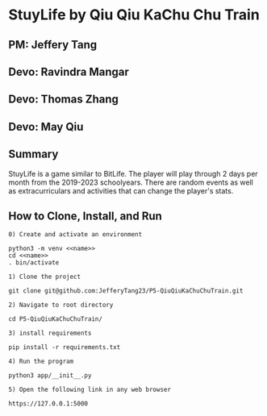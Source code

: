 #  StuyLife by Qiu Qiu KaChu Chu Train
## PM: Jeffery Tang
## Devo: Ravindra Mangar
## Devo: Thomas Zhang
## Devo: May Qiu

## Summary
StuyLife is a game similar to BitLife. The player will play through 2 days per month from the 2019-2023 schoolyears. 
There are random events as well as extracurriculars and activities that can change the player's stats.

## How to Clone, Install, and Run

`0) Create and activate an environment`
```
python3 -m venv <<name>>
cd <<name>>
. bin/activate
```

`1) Clone the project `
```
git clone git@github.com:JefferyTang23/P5-QiuQiuKaChuChuTrain.git
```

`2) Navigate to root directory`
``` 
cd P5-QiuQiuKaChuChuTrain/
```

`3) install requirements`
```
pip install -r requirements.txt
```

`4) Run the program`
``` 
python3 app/__init__.py
```

`5) Open the following link in any web browser`
```
https://127.0.0.1:5000
```
